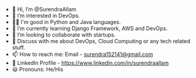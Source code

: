 - 👋 Hi, I’m @SurendraAllam
- 👀 I’m interested in DevOps.
- 👨‍💻 I'm good in Python and Java languages.
- 🌱 I’m currently learning Django Framework, AWS and DevOps.
- 💞️ I’m looking to collaborate with startups. 
- 💬 Discuss with me about DevOps, Cloud Computing or any tech related stuff. 
- 📫 How to reach me: Email - surendra152141@gmail.com
- 👤 LinkedIn Profile - https://www.linkedin.com/in/surendraallam 
- 😃 Pronouns: He/His

<!---
SurendraAllam/SurendraAllam is a ✨ special ✨ repository because its `README.md` (this file) appears on your GitHub profile.
You can click the Preview link to take a look at your changes.
--->
